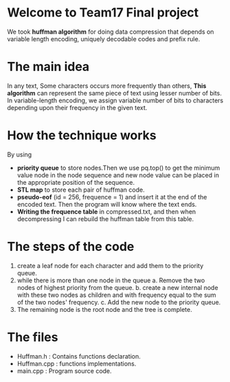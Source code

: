 # Welcome to Team17 Final project

We took **huffman algorithm** for doing data compression that depends on variable length encoding, uniquely decodable codes and prefix rule.

# The main idea
In any text, Some characters occurs more frequently than others, **This algorithm** can represent the same piece of text using lesser number of bits. In variable-length encoding, we assign variable number of bits to characters depending upon their frequency in the given text.

# How the technique works
 
 By using 
 
* **priority queue** to store nodes.Then we use pq.top() to get the minimum value node in the node sequence and new node value can be placed in the appropriate position of the sequence. 
* **STL map** to store each pair of huffman code.
* **pseudo-eof** (id = 256, frequence = 1) and insert it at the end of the encoded text. Then the program will know where the text ends.
* **Writing the frequence table** in compressed.txt, and then when decompressing I can rebuild the huffman table from this table.

# The steps of the code
1. create a leaf node for each character and add them to the priority queue. 
2. while there is more than one node in the queue
		a. Remove the two nodes of highest priority from the queue.
		b. create a new internal node with these two nodes as children and with frequency equal to the sum of the two nodes' frequency. 
		c. Add the new node to the priority queue. 
3. The remaining node is the root node and the tree is complete. 

# The files 
* Huffman.h : Contains functions declaration.
* Huffman.cpp : functions implementations.
* main.cpp : Program source code.
